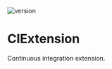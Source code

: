 ![version](https://img.shields.io/static/v1?label=version&message=0.0.4&labelColor=212121&color=2962ff&style=flat)

# CIExtension
Continuous integration extension.
